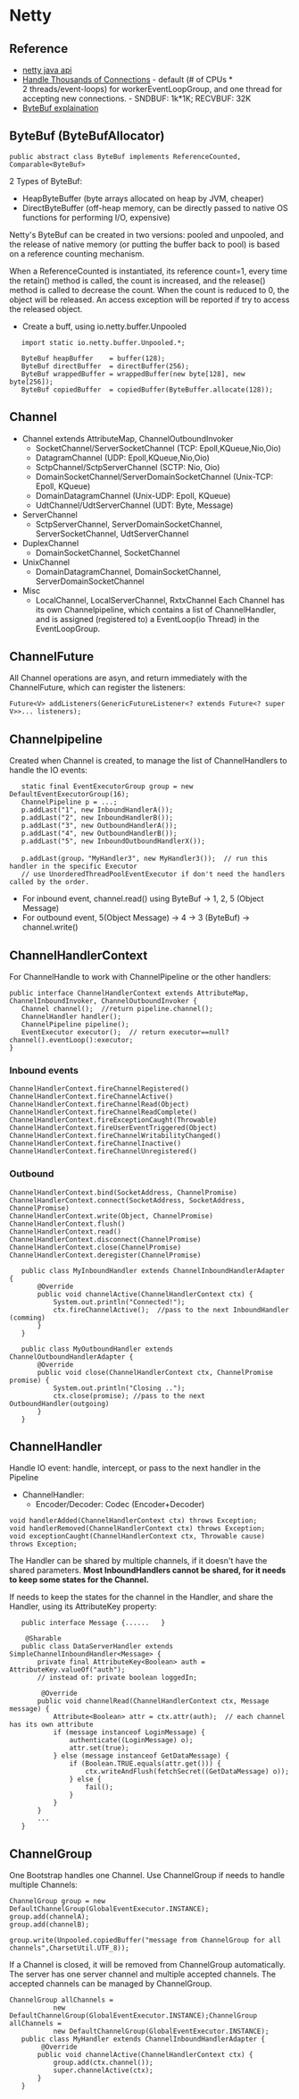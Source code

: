 # Netty
## Reference
- [netty java api](https://netty.io/4.1/api/index.html)
- [Handle Thousands of Connections](https://dzone.com/articles/thousands-of-socket-connections-in-java-practical)
        - default (# of CPUs * 2 threads/event-loops) for workerEventLoopGroup, and one thread for accepting new connections. 
        - SNDBUF: 1k*1K; RECVBUF: 32K
- [ByteBuf explaination](https://segmentfault.com/a/1190000040451565/en)


## ByteBuf (ByteBufAllocator)
```
public abstract class ByteBuf implements ReferenceCounted, Comparable<ByteBuf> 
```
2 Types of ByteBuf:
- HeapByteBuffer (byte arrays allocated on heap by JVM, cheaper)
- DirectByteBuffer (off-heap memory, can be directly passed to native OS functions for performing I/O, expensive)

Netty's ByteBuf can be created in two versions: pooled and unpooled, and the release of native memory (or putting 
the buffer back to pool) is based on a reference counting mechanism. 

When a ReferenceCounted is instantiated, its reference count=1, every time the retain() method is called, the count 
is increased, and the release() method is called to decrease the count. When the count is reduced to 0, the object 
will be released. An access exception will be reported if try to access the released object.

- Create a buff, using io.netty.buffer.Unpooled 
```
   import static io.netty.buffer.Unpooled.*;
  
   ByteBuf heapBuffer    = buffer(128);
   ByteBuf directBuffer  = directBuffer(256);
   ByteBuf wrappedBuffer = wrappedBuffer(new byte[128], new byte[256]);
   ByteBuf copiedBuffer  = copiedBuffer(ByteBuffer.allocate(128));
```

## Channel
- Channel extends AttributeMap, ChannelOutboundInvoker
    - SocketChannel/ServerSocketChannel (TCP: Epoll,KQueue,Nio,Oio)
    - DatagramChannel (UDP: Epoll,KQueue,Nio,Oio)
    - SctpChannel/SctpServerChannel (SCTP: Nio, Oio)
    - DomainSocketChannel/ServerDomainSocketChannel (Unix-TCP: Epoll, KQueue)     
    - DomainDatagramChannel (Unix-UDP: Epoll, KQueue) 
    - UdtChannel/UdtServerChannel (UDT: Byte, Message)
- ServerChannel    
    - SctpServerChannel, ServerDomainSocketChannel, ServerSocketChannel, UdtServerChannel
- DuplexChannel
    - DomainSocketChannel, SocketChannel
- UnixChannel    
    - DomainDatagramChannel, DomainSocketChannel, ServerDomainSocketChannel
- Misc
    - LocalChannel, LocalServerChannel, RxtxChannel
Each Channel has its own Channelpipeline, which contains a list of ChannelHandler, and is assigned (registered to) a 
EventLoop(io Thread) in the  EventLoopGroup.

## ChannelFuture
All Channel operations are asyn, and return immediately with the ChannelFuture, which can register the listeners:
```
Future<V> addListeners(GenericFutureListener<? extends Future<? super V>>... listeners);
```

## Channelpipeline
Created when Channel is created, to manage the list of ChannelHandlers to handle the IO events:
```
   static final EventExecutorGroup group = new DefaultEventExecutorGroup(16);
   ChannelPipeline p = ...;
   p.addLast("1", new InboundHandlerA());
   p.addLast("2", new InboundHandlerB());
   p.addLast("3", new OutboundHandlerA());
   p.addLast("4", new OutboundHandlerB());
   p.addLast("5", new InboundOutboundHandlerX());
   
   p.addLast(group，"MyHandler3", new MyHandler3());  // run this handler in the specific Executor
   // use UnorderedThreadPoolEventExecutor if don't need the handlers called by the order.
```
- For inbound event, channel.read() using ByteBuf -> 1, 2, 5 (Object Message)
- For outbound event, 5(Object Message) -> 4 -> 3 (ByteBuf) -> channel.write()
 
## ChannelHandlerContext
For ChannelHandle to work with ChannelPipeline or the other handlers:
```
public interface ChannelHandlerContext extends AttributeMap, ChannelInboundInvoker, ChannelOutboundInvoker {
   Channel channel();  //return pipeline.channel();
   ChannelHandler handler();
   ChannelPipeline pipeline();
   EventExecutor executor();  // return executor==null?channel().eventLoop():executor;
}
```

### Inbound events
```
ChannelHandlerContext.fireChannelRegistered()
ChannelHandlerContext.fireChannelActive()
ChannelHandlerContext.fireChannelRead(Object)
ChannelHandlerContext.fireChannelReadComplete()
ChannelHandlerContext.fireExceptionCaught(Throwable)
ChannelHandlerContext.fireUserEventTriggered(Object)
ChannelHandlerContext.fireChannelWritabilityChanged()
ChannelHandlerContext.fireChannelInactive()
ChannelHandlerContext.fireChannelUnregistered()
```
### Outbound
```
ChannelHandlerContext.bind(SocketAddress, ChannelPromise)
ChannelHandlerContext.connect(SocketAddress, SocketAddress, ChannelPromise)
ChannelHandlerContext.write(Object, ChannelPromise)
ChannelHandlerContext.flush()
ChannelHandlerContext.read()
ChannelHandlerContext.disconnect(ChannelPromise)
ChannelHandlerContext.close(ChannelPromise)
ChannelHandlerContext.deregister(ChannelPromise)
```

```
   public class MyInboundHandler extends ChannelInboundHandlerAdapter {
       @Override
       public void channelActive(ChannelHandlerContext ctx) {
           System.out.println("Connected!");
           ctx.fireChannelActive();  //pass to the next InboundHandler (comming)
       }
   }
  
   public class MyOutboundHandler extends ChannelOutboundHandlerAdapter {
       @Override
       public void close(ChannelHandlerContext ctx, ChannelPromise promise) {
           System.out.println("Closing ..");
           ctx.close(promise); //pass to the next OutboundHandler(outgoing)
       }
   }
```

## ChannelHandler
Handle IO event: handle, intercept, or pass to the next handler in the Pipeline 
- ChannelHandler:
    - Encoder/Decoder: Codec (Encoder+Decoder)
```
void handlerAdded(ChannelHandlerContext ctx) throws Exception;
void handlerRemoved(ChannelHandlerContext ctx) throws Exception;
void exceptionCaught(ChannelHandlerContext ctx, Throwable cause) throws Exception;
```
The Handler can be shared by multiple channels, if it doesn't have the shared parameters.
**Most InboundHandlers cannot be shared, for it needs to keep some states for the Channel.**

If needs to keep the states for the channel in the Handler, and share the Handler, using its AttributeKey property:
```
   public interface Message {......   }
  
    @Sharable
   public class DataServerHandler extends SimpleChannelInboundHandler<Message> {
       private final AttributeKey<Boolean> auth = AttributeKey.valueOf("auth");
       // instead of: private boolean loggedIn;
       
        @Override
       public void channelRead(ChannelHandlerContext ctx, Message message) {
           Attribute<Boolean> attr = ctx.attr(auth);  // each channel has its own attribute
           if (message instanceof LoginMessage) {
               authenticate((LoginMessage) o);
               attr.set(true);
           } else (message instanceof GetDataMessage) {
               if (Boolean.TRUE.equals(attr.get())) {
                   ctx.writeAndFlush(fetchSecret((GetDataMessage) o));
               } else {
                   fail();
               }
           }
       }
       ...
   }
```


## ChannelGroup
One Bootstrap handles one Channel. Use ChannelGroup if needs to handle multiple Channels:
```
ChannelGroup group = new DefaultChannelGroup(GlobalEventExecutor.INSTANCE);
group.add(channelA);
group.add(channelB);

group.write(Unpooled.copiedBuffer("message from ChannelGroup for all channels",CharsetUtil.UTF_8));
```
If a Channel is closed, it will be removed from ChannelGroup automatically.
The server has one server channel and multiple accepted channels. The accepted channels can be managed by ChannelGroup.
```
ChannelGroup allChannels =
           new DefaultChannelGroup(GlobalEventExecutor.INSTANCE);ChannelGroup allChannels =
           new DefaultChannelGroup(GlobalEventExecutor.INSTANCE);
   public class MyHandler extends ChannelInboundHandlerAdapter {
        @Override
       public void channelActive(ChannelHandlerContext ctx) {
           group.add(ctx.channel());
           super.channelActive(ctx);
       }
   }
```
